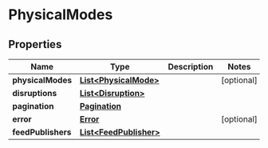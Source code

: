 
# PhysicalModes

## Properties
Name | Type | Description | Notes
------------ | ------------- | ------------- | -------------
**physicalModes** | [**List&lt;PhysicalMode&gt;**](PhysicalMode.md) |  |  [optional]
**disruptions** | [**List&lt;Disruption&gt;**](Disruption.md) |  | 
**pagination** | [**Pagination**](Pagination.md) |  | 
**error** | [**Error**](Error.md) |  |  [optional]
**feedPublishers** | [**List&lt;FeedPublisher&gt;**](FeedPublisher.md) |  | 



